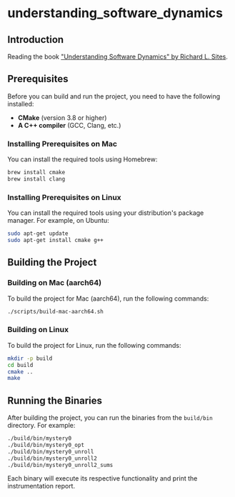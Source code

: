 # understanding_software_dynamics

## Introduction

Reading the
book ["Understanding Software Dynamics" by Richard L. Sites](https://www.goodreads.com/book/show/57850403-understanding-software-dynamics).

## Prerequisites

Before you can build and run the project, you need to have the following installed:

- **CMake** (version 3.8 or higher)
- **A C++ compiler** (GCC, Clang, etc.)

### Installing Prerequisites on Mac

You can install the required tools using Homebrew:

```sh
brew install cmake
brew install clang
```

### Installing Prerequisites on Linux

You can install the required tools using your distribution's package manager. For example, on Ubuntu:

```sh
sudo apt-get update
sudo apt-get install cmake g++
```

## Building the Project

### Building on Mac (aarch64)

To build the project for Mac (aarch64), run the following commands:

```sh
./scripts/build-mac-aarch64.sh
```

### Building on Linux

To build the project for Linux, run the following commands:

```sh
mkdir -p build
cd build
cmake ..
make
```

## Running the Binaries

After building the project, you can run the binaries from the `build/bin` directory. For example:

```sh
./build/bin/mystery0
./build/bin/mystery0_opt
./build/bin/mystery0_unroll
./build/bin/mystery0_unroll2
./build/bin/mystery0_unroll2_sums
```

Each binary will execute its respective functionality and print the instrumentation report.
